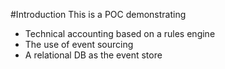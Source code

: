 #Introduction
This is a POC demonstrating 
* Technical accounting based on a rules engine
* The use of event sourcing
* A relational DB as the event store